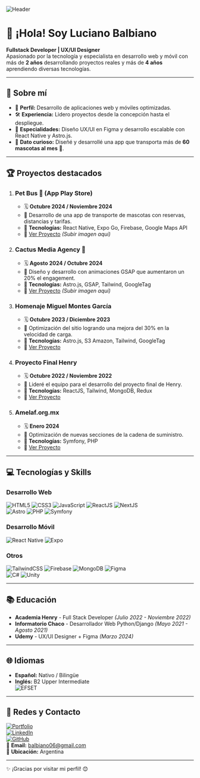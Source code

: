 <!-- Encabezado -->
![Header](header.png)

# 👋 ¡Hola! Soy Luciano Balbiano

**Fullstack Developer | UX/UI Designer**  
Apasionado por la tecnología y especialista en desarrollo web y móvil con más de **2 años** desarrollando proyectos reales y más de **4 años** aprendiendo diversas tecnologías.  

---

## 🚀 **Sobre mí**
- 🎯 **Perfil:** Desarrollo de aplicaciones web y móviles optimizadas.
- 🛠️ **Experiencia:** Lidero proyectos desde la concepción hasta el despliegue.
- 📱 **Especialidades:** Diseño UX/UI en Figma y desarrollo escalable con React Native y Astro.js.
- 🐾 **Dato curioso:** Diseñé y desarrollé una app que transporta más de **60 mascotas al mes** 🐶.

---

## 🏆 **Proyectos destacados**

1. ### **Pet Bus 🚐 (App Play Store)**  
   - 🗓️ **Octubre 2024 / Noviembre 2024**  
   - 🎯 Desarrollo de una app de transporte de mascotas con reservas, distancias y tarifas.  
   - 🚀 **Tecnologías:** React Native, Expo Go, Firebase, Google Maps API  
   - 🔗 [Ver Proyecto](https://github.com/BalbianoLuciano) *(Subir imagen aquí)*  

2. ### **Cactus Media Agency 🌵**  
   - 🗓️ **Agosto 2024 / Octubre 2024**  
   - 🎯 Diseño y desarrollo con animaciones GSAP que aumentaron un 20% el engagement.  
   - 🚀 **Tecnologías:** Astro.js, GSAP, Tailwind, GoogleTag  
   - 🔗 [Ver Proyecto](https://thecactusmedia.com/) *(Subir imagen aquí)*  

3. ### **Homenaje Miguel Montes García**  
   - 🗓️ **Octubre 2023 / Diciembre 2023**  
   - 🎯 Optimización del sitio logrando una mejora del 30% en la velocidad de carga.  
   - 🚀 **Tecnologías:** Astro.js, S3 Amazon, Tailwind, GoogleTag  
   - 🔗 [Ver Proyecto](https://miguelmontesgarcia.org/)  

4. ### **Proyecto Final Henry**  
   - 🗓️ **Octubre 2022 / Noviembre 2022**  
   - 🎯 Lideré el equipo para el desarrollo del proyecto final de Henry.  
   - 🚀 **Tecnologías:** ReactJS, Tailwind, MongoDB, Redux  
   - 🔗 [Ver Proyecto](https://arquihub.vercel.app/)  

5. ### **Amelaf.org.mx**  
   - 🗓️ **Enero 2024**  
   - 🎯 Optimización de nuevas secciones de la cadena de suministro.  
   - 🚀 **Tecnologías:** Symfony, PHP  
   - 🔗 [Ver Proyecto](https://amelaf.org.mx/)  

---

## 💻 **Tecnologías y Skills**  

### **Desarrollo Web**  
![HTML5](https://img.shields.io/badge/HTML5-000000?style=flat&logo=html5) 
![CSS3](https://img.shields.io/badge/CSS3-000000?style=flat&logo=css3)
![JavaScript](https://img.shields.io/badge/JavaScript-000000?style=flat&logo=javascript)
![ReactJS](https://img.shields.io/badge/React-000000?style=flat&logo=react)
![NextJS](https://img.shields.io/badge/Next.js-000000?style=flat&logo=nextdotjs)  
![Astro](https://img.shields.io/badge/Astro-000000?style=flat&logo=astro)
![PHP](https://img.shields.io/badge/PHP-000000?style=flat&logo=php)
![Symfony](https://img.shields.io/badge/Symfony-000000?style=flat&logo=symfony)

### **Desarrollo Móvil**  
![React Native](https://img.shields.io/badge/React_Native-000000?style=flat&logo=react)
![Expo](https://img.shields.io/badge/Expo-000000?style=flat&logo=expo)  

### **Otros**  
![TailwindCSS](https://img.shields.io/badge/TailwindCSS-000000?style=flat&logo=tailwindcss)
![Firebase](https://img.shields.io/badge/Firebase-000000?style=flat&logo=firebase)
![MongoDB](https://img.shields.io/badge/MongoDB-000000?style=flat&logo=mongodb)
![Figma](https://img.shields.io/badge/Figma-000000?style=flat&logo=figma)  
![C#](https://img.shields.io/badge/CSharp-000000?style=flat&logo=csharp) 
![Unity](https://img.shields.io/badge/Unity-000000?style=flat&logo=unity)

---

## 📚 **Educación**
- **Academia Henry** - Full Stack Developer *(Julio 2022 - Noviembre 2022)*  
- **Informatorio Chaco** - Desarrollador Web Python/Django *(Mayo 2021 - Agosto 2021)*  
- **Udemy** - UX/UI Designer + Figma *(Marzo 2024)*  

---

## 🌐 **Idiomas**
- **Español:** Nativo / Bilingüe  
- **Inglés:** B2 Upper Intermediate  
  ![EFSET](https://cert.efset.org/YTogwD)  

---

## 🔗 **Redes y Contacto**
[![Portfolio](https://img.shields.io/badge/Portfolio-000000?style=flat&logo=Google-Chrome)](https://www.balbianoluciano.com/)  
[![LinkedIn](https://img.shields.io/badge/LinkedIn-000000?style=flat&logo=linkedin)](https://www.linkedin.com/in/luciano-balbiano/)  
[![GitHub](https://img.shields.io/badge/GitHub-000000?style=flat&logo=github)](https://github.com/BalbianoLuciano)  
📧 **Email:** [balbiano06@gmail.com](mailto:balbiano06@gmail.com)  
📍 **Ubicación:** Argentina  

---

✨ ¡Gracias por visitar mi perfil! 😊
